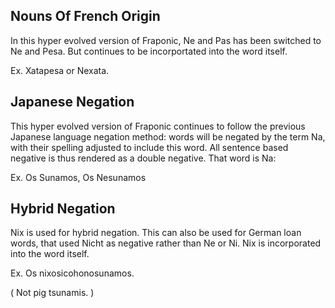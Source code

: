## Nouns Of French Origin
In this hyper evolved version of Fraponic, Ne and Pas has been switched to Ne and Pesa. But continues to be incorportated into the word itself.

Ex. Xatapesa or Nexata.

## Japanese Negation
This hyper evolved version of Fraponic continues to follow the previous Japanese language negation method: words will be negated by the term Na, with their spelling adjusted to include this word. All sentence based negative is thus rendered as a double negative. That word is Na:

Ex. Os Sunamos, Os Nesunamos

## Hybrid Negation
Nix is used for hybrid negation. This can also be used for German loan words, that used Nicht as negative rather than Ne or Ni. Nix is incorporated into the word itself.

Ex. Os nixosicohonosunamos.

( Not pig tsunamis. )
